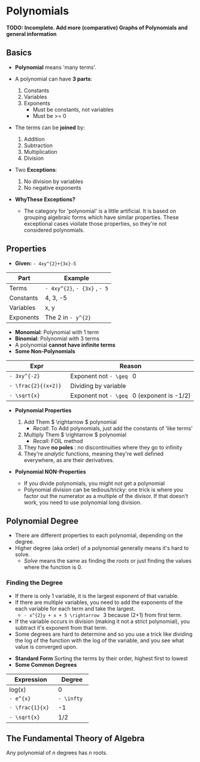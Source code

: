 Polynomials
=====================

**TODO: Incomplete.  Add more (comparative) Graphs of Polynomials and general information**

## Basics

* __Polynomial__ means 'many terms'.

* A polynomial can have __3 parts__:
	1. Constants
	2. Variables
	3. Exponents
		* Must be constants, not variables
		* Must be >= 0

* The terms can be __joined__ by:
	1. Addition
	2. Subtraction
	3. Multiplication
	4. Division

* Two __Exceptions__:
	1.  No division by variables
	2. No negative exponents
* **WhyThese Exceptions?**
	* The category for 'polynomial' is a little artificial.  It is based on grouping algebraic forms which have similar properties.  These exceptional cases vioilate those properties, so they're not considered polynomials.

## Properties

- __Given:__   `- 4xy^{2}+{3x}-5 `

| Part | Example |
| --------    | ------- |
| Terms       | `- 4xy^{2}`, `- {3x}` , `- 5` |
| Constants | 4, 3, -5 |
| Variables | x, y |
| Exponents | The 2 in `- y^{2} ` |

- **Monomial**: Polynomial with 1 term
- **Binomial**: Polynomial with 3 terms
- A polynomial __cannot have infinite terms__
- **Some Non-Polynomials**

| Expr   |   Reason |
--------- | ---------
| `- 3xy^{-2} ` | Exponent not `- \geq ` 0 |
| `- \frac{2}{(x+2)} ` | Dividing by variable |
| `- \sqrt{x} ` | Exponent not `- \geq ` 0 (exponent is -1/2) |

- __Polynomial Properties__
	1.  Add Them  $ \rightarrow $ polynomial
		* *Recall*: To Add polynomials, just add the constants of 'like terms'
	2. Multiply Them $ \rightarrow $ polynomial
		* *Recall*:  FOIL method
	3. They have __no poles__ : no discontinuities where they go to infinity
	4. They're *analytic* functions, meaning they're well defined everywhere, as are their derivatives.

- __Polynomial NON-Properties__
	- If you divide polynomials, you might not get a polynomial
	- Polynomial division can be tedious/tricky: one trick is where you factor out the numerator as a multiple of the divisor.  If that doesn't work, you need to use polynomial long division.

## Polynomial Degree
- There are different properties to each polynomial, depending on the degree.
- Higher degree (aka order) of a polynomial generally means it's hard to solve.
	- *Solve* means the same as finding the *roots* or just finding the values where the function is 0.

### Finding the Degree

* If there is only 1 variable, it is the largest exponent of that variable.
* If there are multiple variables, you need to add the exponents of the each variable for each term and take the largest.
	* `- x^{2}y + x + 5 \rightarrow ` 3 because (2+1) from first term.
* If the variable occurs in division (making it not a strict polynomial), you subtract it's exponent from that term.  
* Some degrees are hard to determine and so you use a trick like dividing the log of the function with the log of the variable, and you see what value is converged upon.

- **Standard Form** Sorting the terms by their order, highest first to lowest
- **Some Common Degrees**

| Expression | Degree |
| -------------| ------ |
| log(x) | 0 |
| `- e^{x} ` | `- \infty ` |
| `- \frac{1}{x} ` | -1 |
| `- \sqrt{x} ` | 1/2 |


## The Fundamental Theory of Algebra
Any polynomial of *n* degrees has *n* roots.

